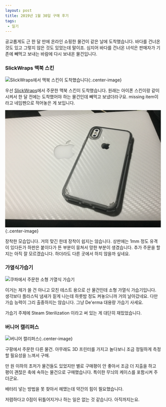 ```yaml
---
layout: post
title: 2019년 1월 30일 구매 후기
tags: 
 - 일기
---
```


공교롭게도 근 한 달 만에 온라인 쇼핑한 물건이 같은 날에 도착했습니다. 바다를 건너온 것도 있고 그렇지 않은 것도 있었는데 말이죠. 심지어 바다를 건너온 녀석은 판매자가 기존에 빼먹고 보내는 바람에 다시 보내온 물건입니다.

###  SlickWraps 맥북 스킨

![SlickWraps에서 맥북 스킨이 도착했습니다](/images/2019-02-01/slickwraps.png){:.center-image}

우선 [SlickWraps](https://slickwraps.com)에서 주문한 맥북 스킨이 도착했습니다. 원래는 아이폰 스킨이랑 같이 시켜서 한 달 전에는 도착했어야 하는 물건인데 빼먹고 보냈더라구요. missing item이라고 네임펜으로 적어놓은 게 보입니다.

![장착샷](/images/2019-02-01/slickwraps_installed.jpeg){:.center-image}

장착한 모습입니다. 거의 맞긴 한데 장착이 쉽지는 않습니다. 상판에는 1mm 정도 유격이 있다든가 하판은 붙이다가 뜬 부분이 뭉쳐서 망한 부분이 생겼습니다. 추가 주문을 할 지는 아직 잘 모르겠습니다. 하더라도 다른 곳에서 하지 않을까 싶네요.

### 가열식가습기

![쿠파에서 주문한 소형 가열식 가습기](/iamges/2019-02-01/himidifier.jpg)

이거는 제가 쓸 건 아니고 모친 테스트 용으로 산 물건인데 소형 가열식 가습기입니다. 생각보다 플라스틱 냄새가 짙게 나는데 하룻밤 정도 켜놓으니까 거의 날아갔네요. 다만 가습 능력이 그리 출중하지는 않습니다. 그냥 De'erma 대용량 가습기 사세요.

가습기 주제에 Steam Sterilization 이라고 써 있는 게 대단히 재밌었습니다.

### 버니어 캘리퍼스

![버니어 캘리퍼스](/images/2019-02-01/center.png){:.center-image}

구팡에서 주문한 다른 물건. 아무래도 3D 프린터를 가지고 놀다보니 조금 정밀하게 측정할 필요성을 느껴서 구매. 

만 원 이하의 초저가 물건들도 있었지만 별로 구매평이 안 좋아서 조금 더 지출을 하고 평이 괜찮은 축에 속하는 물건으로 구매했습니다. 특이한 무늬의 케이스를 포함시켜 주더군요.

배터리 넣는 방법을 못 찾아서 헤맸는데 약간의 힘이 필요했습니다.

저렴하다고 0점이 뒤틀어지거나 하는 일은 없는 것 같습니다. 아직까지는요.